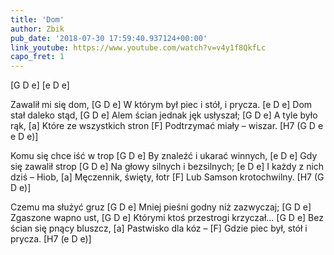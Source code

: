 ```yaml
---
title: 'Dom'
author: Zbik
pub_date: '2018-07-30 17:59:40.937124+00:00'
link_youtube: https://www.youtube.com/watch?v=v4y1f8QkfLc
capo_fret: 1
---
```


[G D e]
[e D e]

Zawalił mi się dom, [G D e]
W którym był piec i stół, i prycza. [e D e]
Dom stał daleko stąd, [G D e]
Alem ścian jednak jęk usłyszał; [G D e]
A tyle było rąk, [a]
Które ze wszystkich stron [F] 
Podtrzymać miały – wiszar. [H7 (G D e e D e)]

Komu się chce iść w trop [G D e]
By znaleźć i ukarać winnych, [e D e]
Gdy się zawalił strop [G D e]
Na głowy silnych i bezsilnych; [e D e]
I każdy z nich dziś – Hiob, [a]
Męczennik, święty, łotr [F]
Lub Samson krotochwilny. [H7 (G D e)]

Czemu ma służyć gruz [G D e]
Mniej pieśni godny niż zazwyczaj; [G D e]
Zgaszone wapno ust, [G D e]
Którymi ktoś przestrogi krzyczał… [G D e]
Bez ścian się pnący bluszcz, [a]
Pastwisko dla kóz – [F]
Gdzie piec był, stół i prycza. [H7 (e D e)]